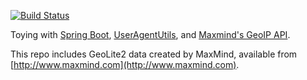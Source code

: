 
[![Build Status](https://travis-ci.org/skliew/spring-boot-user-agent-utils.svg?branch=master)](https://travis-ci.org/skliew/spring-boot-user-agent-utils)

Toying with [Spring Boot](https://projects.spring.io/spring-boot/), [UserAgentUtils](https://github.com/HaraldWalker/user-agent-utils),
and [Maxmind's GeoIP API](https://github.com/maxmind/geoip-api-java).

This repo includes GeoLite2 data created by MaxMind, available from
[http://www.maxmind.com](http://www.maxmind.com).
